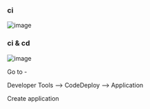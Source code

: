 ### ci
![image](https://github.com/pythonkid2/DevOps-Practice/assets/100591950/0aed8128-99fa-4a84-b0b4-02191914e167)

### ci & cd
![image](https://github.com/pythonkid2/DevOps-Practice/assets/100591950/305c8812-2af5-46d1-a7bd-5c314e8a3a35)

Go to -

Developer Tools --> CodeDeploy --> Application

Create application


